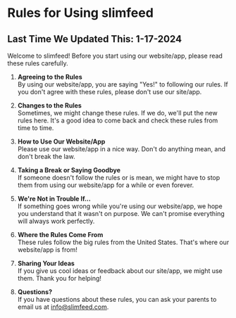 # Rules for Using slimfeed

## Last Time We Updated This: 1-17-2024

Welcome to slimfeed! Before you start using our website/app, please read these rules carefully.

1. **Agreeing to the Rules**  
   By using our website/app, you are saying "Yes!" to following our rules. If you don't agree with these rules, please don't use our site/app.

2. **Changes to the Rules**  
   Sometimes, we might change these rules. If we do, we'll put the new rules here. It's a good idea to come back and check these rules from time to time.

3. **How to Use Our Website/App**  
   Please use our website/app in a nice way. Don't do anything mean, and don't break the law.

4. **Taking a Break or Saying Goodbye**  
   If someone doesn't follow the rules or is mean, we might have to stop them from using our website/app for a while or even forever.

5. **We're Not in Trouble If...**  
   If something goes wrong while you're using our website/app, we hope you understand that it wasn't on purpose. We can't promise everything will always work perfectly.

6. **Where the Rules Come From**  
   These rules follow the big rules from the United States. That's where our website/app is from!

7. **Sharing Your Ideas**  
   If you give us cool ideas or feedback about our site/app, we might use them. Thank you for helping!

8. **Questions?**  
   If you have questions about these rules, you can ask your parents to email us at info@slimfeed.com.
